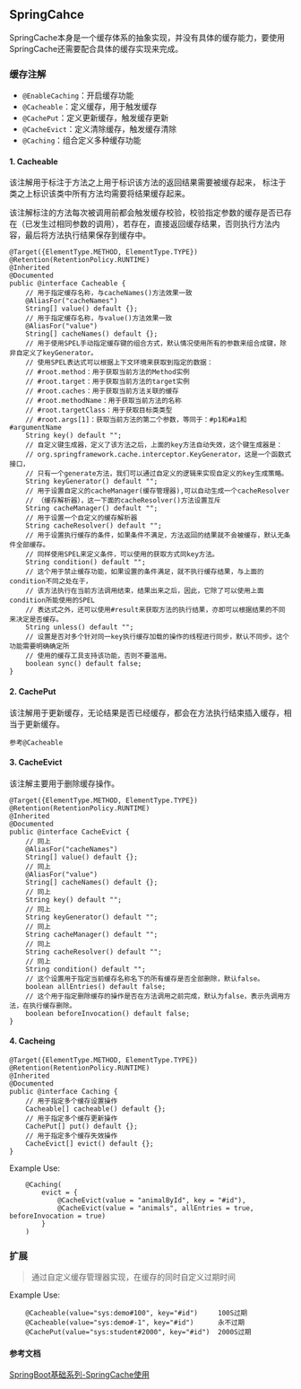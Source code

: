 ## SpringCahce
SpringCache本身是一个缓存体系的抽象实现，并没有具体的缓存能力，要使用SpringCache还需要配合具体的缓存实现来完成。

### 缓存注解

- `@EnableCaching`：开启缓存功能
- `@Cacheable`：定义缓存，用于触发缓存
- `@CachePut`：定义更新缓存，触发缓存更新
- `@CacheEvict`：定义清除缓存，触发缓存清除
- `@Caching`：组合定义多种缓存功能

#### 1. Cacheable
该注解用于标注于方法之上用于标识该方法的返回结果需要被缓存起来，
标注于类之上标识该类中所有方法均需要将结果缓存起来。

该注解标注的方法每次被调用前都会触发缓存校验，校验指定参数的缓存是否已存在（已发生过相同参数的调用），若存在，直接返回缓存结果，否则执行方法内容，最后将方法执行结果保存到缓存中。
```
@Target({ElementType.METHOD, ElementType.TYPE})
@Retention(RetentionPolicy.RUNTIME)
@Inherited
@Documented
public @interface Cacheable {
    // 用于指定缓存名称，与cacheNames()方法效果一致
    @AliasFor("cacheNames")
    String[] value() default {};
    // 用于指定缓存名称，与value()方法效果一致
    @AliasFor("value")
    String[] cacheNames() default {};
    // 用于使用SPEL手动指定缓存键的组合方式，默认情况使用所有的参数来组合成键，除非自定义了keyGenerator。
    // 使用SPEL表达式可以根据上下文环境来获取到指定的数据：
    // #root.method：用于获取当前方法的Method实例
    // #root.target：用于获取当前方法的target实例
    // #root.caches：用于获取当前方法关联的缓存
    // #root.methodName：用于获取当前方法的名称
    // #root.targetClass：用于获取目标类类型
    // #root.args[1]：获取当前方法的第二个参数，等同于：#p1和#a1和#argumentName
    String key() default "";
    // 自定义键生成器，定义了该方法之后，上面的key方法自动失效，这个键生成器是：
    // org.springframework.cache.interceptor.KeyGenerator，这是一个函数式接口，
    // 只有一个generate方法，我们可以通过自定义的逻辑来实现自定义的key生成策略。
    String keyGenerator() default "";
    // 用于设置自定义的cacheManager(缓存管理器),可以自动生成一个cacheResolver
    // （缓存解析器），这一下面的cacheResolver()方法设置互斥
    String cacheManager() default "";
    // 用于设置一个自定义的缓存解析器
    String cacheResolver() default "";
    // 用于设置执行缓存的条件，如果条件不满足，方法返回的结果就不会被缓存，默认无条件全部缓存。
    // 同样使用SPEL来定义条件，可以使用的获取方式同key方法。
    String condition() default "";
    // 这个用于禁止缓存功能，如果设置的条件满足，就不执行缓存结果，与上面的condition不同之处在于，
    // 该方法执行在当前方法调用结束，结果出来之后，因此，它除了可以使用上面condition所能使用的SPEL
    // 表达式之外，还可以使用#result来获取方法的执行结果，亦即可以根据结果的不同来决定是否缓存。
    String unless() default "";
    // 设置是否对多个针对同一key执行缓存加载的操作的线程进行同步，默认不同步。这个功能需要明确确定所
    // 使用的缓存工具支持该功能，否则不要滥用。
    boolean sync() default false;
}
```
#### 2. CachePut
该注解用于更新缓存，无论结果是否已经缓存，都会在方法执行结束插入缓存，相当于更新缓存。
```
参考@Cacheable
```

#### 3. CacheEvict
该注解主要用于删除缓存操作。
```
@Target({ElementType.METHOD, ElementType.TYPE})
@Retention(RetentionPolicy.RUNTIME)
@Inherited
@Documented
public @interface CacheEvict {
    // 同上
    @AliasFor("cacheNames")
    String[] value() default {};
    // 同上
    @AliasFor("value")
    String[] cacheNames() default {};
    // 同上
    String key() default "";
    // 同上
    String keyGenerator() default "";
    // 同上
    String cacheManager() default "";
    // 同上
    String cacheResolver() default "";
    // 同上
    String condition() default "";
    // 这个设置用于指定当前缓存名称名下的所有缓存是否全部删除，默认false。
    boolean allEntries() default false;
    // 这个用于指定删除缓存的操作是否在方法调用之前完成，默认为false，表示先调用方法，在执行缓存删除。
    boolean beforeInvocation() default false;
}
```
#### 4. Cacheing
```
@Target({ElementType.METHOD, ElementType.TYPE})
@Retention(RetentionPolicy.RUNTIME)
@Inherited
@Documented
public @interface Caching {
    // 用于指定多个缓存设置操作
    Cacheable[] cacheable() default {};
    // 用于指定多个缓存更新操作
    CachePut[] put() default {};
    // 用于指定多个缓存失效操作
    CacheEvict[] evict() default {};
}
```
Example Use:
```
    @Caching(
        evict = {
            @CacheEvict(value = "animalById", key = "#id"),
            @CacheEvict(value = "animals", allEntries = true, beforeInvocation = true)
        }
    )
```

### 扩展
> 通过自定义缓存管理器实现，在缓存的同时自定义过期时间

Example Use:
```
    @Cacheable(value="sys:demo#100", key="#id")     100S过期
    @Cacheable(value="sys:demo#-1", key="#id")      永不过期
    @CachePut(value="sys:student#2000", key="#id")  2000S过期
```



#### 参考文档
[SpringBoot基础系列-SpringCache使用](https://www.jianshu.com/p/6db623355e11)
